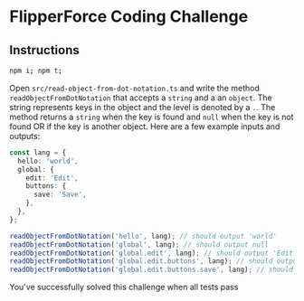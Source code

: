 # FlipperForce Coding Challenge

## Instructions

```bash
npm i; npm t;
```

Open `src/read-object-from-dot-notation.ts` and write the method `readObjectFromDotNotation` that accepts a `string` and a an `object`. The string represents keys in the object and the level is denoted by a `.`. The method returns a `string` when the key is found and `null` when the key is not found OR if the key is another object. Here are a few example inputs and outputs:

```ts
const lang = {
  hello: 'world',
  global: {
    edit: 'Edit',
    buttons: {
      save: 'Save',
    },
  },
};

readObjectFromDotNotation('hello', lang); // should output 'world'
readObjectFromDotNotation('global', lang); // should output null
readObjectFromDotNotation('global.edit', lang); // should output 'Edit'
readObjectFromDotNotation('global.edit.buttons', lang); // should output null
readObjectFromDotNotation('global.edit.buttons.save', lang); // should output 'Save'
```

You've successfully solved this challenge when all tests pass